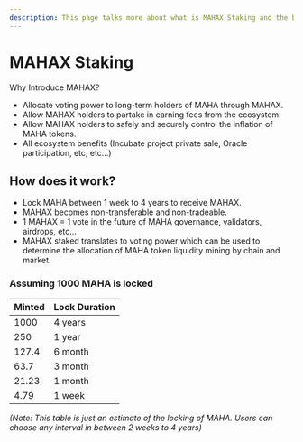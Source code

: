```yaml
---
description: This page talks more about what is MAHAX Staking and the benefits of it
---
```


# MAHAX Staking

Why Introduce MAHAX?

* Allocate voting power to long-term holders of MAHA through MAHAX.
* Allow MAHAX holders to partake in earning fees from the ecosystem.
* Allow MAHAX holders to safely and securely control the inflation of MAHA tokens.
* All ecosystem benefits \(Incubate project private sale, Oracle participation, etc, etc…\)

## How does it work?

* Lock MAHA between 1 week to 4 years to receive MAHAX.
* MAHAX becomes non-transferable and non-tradeable.
* 1 MAHAX = 1 vote in the future of MAHA governance, validators, airdrops, etc…
* MAHAX staked translates to voting power which can be used to determine the allocation of MAHA token liquidity mining by chain and market.

### Assuming 1000 MAHA is locked

| Minted | Lock Duration |
| :--- | :--- |
| 1000 | 4 years |
| 250 | 1 year |
| 127.4 | 6 month |
| 63.7 | 3 month |
| 21.23 | 1 month |
| 4.79 | 1 week |

_\(Note: This table is just an estimate of the locking of MAHA. Users can choose any interval in between 2 weeks to 4 years\)_

